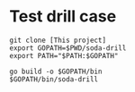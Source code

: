 # Test drill case

```
git clone [This project]
export GOPATH=$PWD/soda-drill
export PATH="$PATH:$GOPATH"

go build -o $GOPATH/bin
$GOPATH/bin/soda-drill
```
